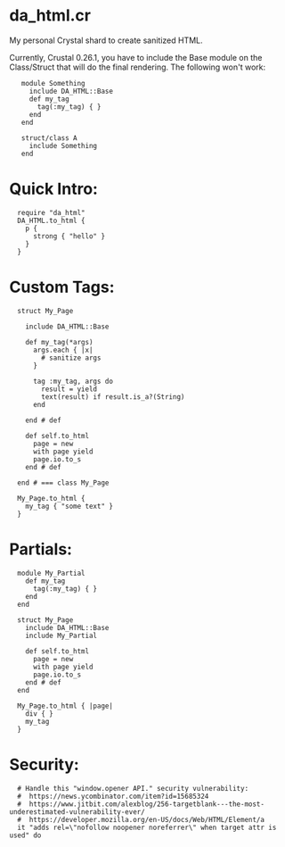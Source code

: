 
da\_html.cr
=========

My personal Crystal shard to create sanitized HTML.

Currently, Crustal 0.26.1, you have to include the
Base module on the Class/Struct that will do the
final rendering.
The following won't work:

```crystal
   module Something
     include DA_HTML::Base
     def my_tag
       tag(:my_tag) { }
     end
   end

   struct/class A
     include Something
   end
```

Quick Intro:
======

```Crystal
  require "da_html"
  DA_HTML.to_html {
    p {
      strong { "hello" }
    }
  }
```

Custom Tags:
=============

```Crystal
  struct My_Page

    include DA_HTML::Base

    def my_tag(*args)
      args.each { |x|
        # sanitize args
      }

      tag :my_tag, args do
        result = yield
        text(result) if result.is_a?(String)
      end

    end # def

    def self.to_html
      page = new
      with page yield
      page.io.to_s
    end # def

  end # === class My_Page

  My_Page.to_html {
    my_tag { "some text" }
  }
```

Partials:
=========

```Crystal
  module My_Partial
    def my_tag
      tag(:my_tag) { }
    end
  end

  struct My_Page
    include DA_HTML::Base
    include My_Partial

    def self.to_html
      page = new
      with page yield
      page.io.to_s
    end # def
  end

  My_Page.to_html { |page|
    div { }
    my_tag
  }
```

Security:
=========
```crystal
  # Handle this "window.opener API." security vulnerability:
  #  https://news.ycombinator.com/item?id=15685324
  #  https://www.jitbit.com/alexblog/256-targetblank---the-most-underestimated-vulnerability-ever/
  #  https://developer.mozilla.org/en-US/docs/Web/HTML/Element/a
  it "adds rel=\"nofollow noopener noreferrer\" when target attr is used" do
```




